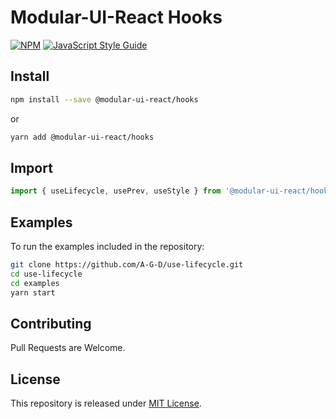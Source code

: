 # Modular-UI-React Hooks

[![NPM](https://img.shields.io/npm/v/use-lifecycle.svg)](https://www.npmjs.com/package/use-lifecycle) [![JavaScript Style Guide](https://img.shields.io/badge/code_style-standard-brightgreen.svg)](https://standardjs.com)

## Install

```bash
npm install --save @modular-ui-react/hooks
```

or

```bash
yarn add @modular-ui-react/hooks
```

## Import

```js
import { useLifecycle, usePrev, useStyle } from '@modular-ui-react/hooks'
```

## Examples

To run the examples included in the repository:

```bash
git clone https://github.com/A-G-D/use-lifecycle.git
cd use-lifecycle
cd examples
yarn start
```

## Contributing

Pull Requests are Welcome.

## License

This repository is released under [MIT License](LICENSE).
